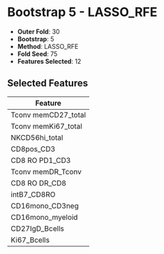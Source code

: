 # Bootstrap 5 - LASSO_RFE

- **Outer Fold**: 30
- **Bootstrap**: 5
- **Method**: LASSO_RFE
- **Fold Seed**: 75
- **Features Selected**: 12

## Selected Features

| Feature |
|---------|
| Tconv memCD27_total |
| Tconv memKi67_total |
| NKCD56hi_total |
| CD8pos_CD3 |
| CD8 RO PD1_CD3 |
| Tconv memDR_Tconv |
| CD8 RO DR_CD8 |
| intB7_CD8RO |
| CD16mono_CD3neg |
| CD16mono_myeloid |
| CD27IgD_Bcells |
| Ki67_Bcells |
